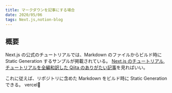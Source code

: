 ```yaml
---
title: マークダウンを記事にする場合
date: 2020/05/06
tags: Next.js,notion-blog
---
```


## 概要

Next.js の公式のチュートリアルでは、Markdown のファイルからビルド時に Static Generation するサンプルが掲載されている。
[Next.js のチュートリアル](https://nextjs.org/learn/basics/create-nextjs-app),
[チュートリアルを全編和訳した Qiita のありがたい記事](https://qiita.com/thesugar/items/01896c1faa8241e6b1bc)を見ればいい。

これに従えば、リポジトリに含めた Markdown をビルド時に Static Generation できる。
vercel🙏
